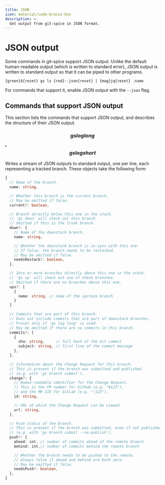 ```yaml
---
title: JSON
icon: material/code-braces-box
description: >-
  Get output from git-spice in JSON format.
---
```


# JSON output

Some commands in git-spice support JSON output.
Unlike the default human-readable output (which is written to standard error),
JSON output is written to standard output
so that it can be piped to other programs.

```freeze language="terminal" float="right"
{green}${reset} gs ls {red}--json{reset} | {mag}jq{reset} .name
```

For commands that support it,
enable JSON output with the `--json` flag.

## Commands that support JSON output

This section lists the commands that support JSON output,
and describes the structure of their JSON output.

### $$gs log long$$, $$gs log short$$

<!-- gs:version unreleased -->

Writes a stream of JSON outputs to standard output,
one per line, each representing a tracked branch.
These objects take the following form:

```typescript
{
  // Name of the branch.
  name: string,

  // Whether this branch is the current branch.
  // May be omitted if false.
  current?: boolean,

  // Branch directly below this one in the stack.
  // 'gs down' will check out this branch.
  // Omitted if this is the trunk branch.
  down?: {
    // Name of the downstack branch.
    name: string,

    // Whether the downstack branch is in-sync with this one.
    // If false, the branch needs to be restacked.
    // May be omitted if false.
    needsRestack?: boolean,
  },

  // Zero or more branches directly above this one in the stack.
  // 'gs up' will check out one of these branches.
  // Omitted if there are no branches above this one.
  ups?: [
    {
      name: string, // name of the upstack branch
    }
  ]

  // Commits that are part of this branch.
  // Does not include commits that are part of downstack branches.
  // Preset only if 'gs log long' is used.
  // May be omitted if there are no commits in this branch.
  commits?: [
    {
      sha: string,     // full hash of the Git commit
      subject: string, // first line of the commit message
    },
  ],

  // Information about the Change Request for this branch.
  // This is present if the branch was submitted and published
  // (e.g. with 'gs branch submit').
  change?: {
    // Human-readable identifier for the Change Request.
    // This is the PR number for GitHub (e.g. "#123"),
    // and the MR IID for GitLab (e.g. "!123").
    id: string,

    // URL at which the Change Request can be viewed.
    url: string,
  },

  // Push status of the branch.
  // This is present if the branch was submitted, even if not published
  // (e.g. with 'gs branch submit --no-publish').
  push?: {
    ahead: int, // number of commits ahead of the remote branch
    behind: int,// number of commits behind the remote branch

    // Whether the branch needs to be pushed to the remote.
    // Always false if ahead and behind are both zero.
    // May be omitted if false.
    needsPush?: boolean,
  },
}
```
